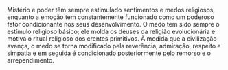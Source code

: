 ﻿Mistério e  poder têm sempre estimulado sentimentos e medos religiosos, enquanto a emoção tem constantemente funcionado como um poderoso fator condicionante nos seus desenvolvimento. O medo tem sido sempre o estímulo religioso básico; ele molda os deuses da religião evolucionária e motiva o ritual religioso dos crentes primitivos. À medida que a civilização avança, o medo se torna modificado pela reverência, admiração, respeito e simpatia e em seguida é condicionado posteriormente pelo remorso e o arrependimento.